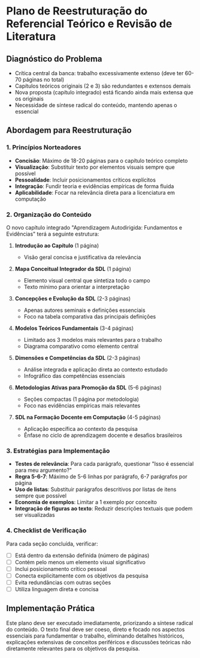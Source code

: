 # Plano de Reestruturação do Referencial Teórico e Revisão de Literatura

## Diagnóstico do Problema

- Crítica central da banca: trabalho excessivamente extenso (deve ter 60-70 páginas no total)
- Capítulos teóricos originais (2 e 3) são redundantes e extensos demais
- Nova proposta (capítulo integrado) está ficando ainda mais extensa que os originais
- Necessidade de síntese radical do conteúdo, mantendo apenas o essencial

## Abordagem para Reestruturação

### 1. Princípios Norteadores

- **Concisão**: Máximo de 18-20 páginas para o capítulo teórico completo
- **Visualização**: Substituir texto por elementos visuais sempre que possível
- **Pessoalidade**: Incluir posicionamentos críticos explícitos
- **Integração**: Fundir teoria e evidências empíricas de forma fluida
- **Aplicabilidade**: Focar na relevância direta para a licenciatura em computação

### 2. Organização do Conteúdo

O novo capítulo integrado "Aprendizagem Autodirigida: Fundamentos e Evidências" terá a seguinte estrutura:

1. **Introdução ao Capítulo** (1 página)

   - Visão geral concisa e justificativa da relevância

2. **Mapa Conceitual Integrador da SDL** (1 página)

   - Elemento visual central que sintetiza todo o campo
   - Texto mínimo para orientar a interpretação

3. **Concepções e Evolução da SDL** (2-3 páginas)

   - Apenas autores seminais e definições essenciais
   - Foco na tabela comparativa das principais definições

4. **Modelos Teóricos Fundamentais** (3-4 páginas)

   - Limitado aos 3 modelos mais relevantes para o trabalho
   - Diagrama comparativo como elemento central

5. **Dimensões e Competências da SDL** (2-3 páginas)

   - Análise integrada e aplicação direta ao contexto estudado
   - Infográfico das competências essenciais

6. **Metodologias Ativas para Promoção da SDL** (5-6 páginas)

   - Seções compactas (1 página por metodologia)
   - Foco nas evidências empíricas mais relevantes

7. **SDL na Formação Docente em Computação** (4-5 páginas)
   - Aplicação específica ao contexto da pesquisa
   - Ênfase no ciclo de aprendizagem docente e desafios brasileiros

### 3. Estratégias para Implementação

- **Testes de relevância**: Para cada parágrafo, questionar "Isso é essencial para meu argumento?"
- **Regra 5-6-7**: Máximo de 5-6 linhas por parágrafo, 6-7 parágrafos por página
- **Uso de listas**: Substituir parágrafos descritivos por listas de itens sempre que possível
- **Economia de exemplos**: Limitar a 1 exemplo por conceito
- **Integração de figuras ao texto**: Reduzir descrições textuais que podem ser visualizadas

### 4. Checklist de Verificação

Para cada seção concluída, verificar:

- [ ] Está dentro da extensão definida (número de páginas)
- [ ] Contém pelo menos um elemento visual significativo
- [ ] Inclui posicionamento crítico pessoal
- [ ] Conecta explicitamente com os objetivos da pesquisa
- [ ] Evita redundâncias com outras seções
- [ ] Utiliza linguagem direta e concisa

## Implementação Prática

Este plano deve ser executado imediatamente, priorizando a síntese radical do conteúdo. O texto final deve ser coeso, direto e focado nos aspectos essenciais para fundamentar o trabalho, eliminando detalhes históricos, explicações extensivas de conceitos periféricos e discussões teóricas não diretamente relevantes para os objetivos da pesquisa.

